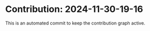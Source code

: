# Contribution: 2024-11-30-19-16
This is an automated commit to keep the contribution graph active.
